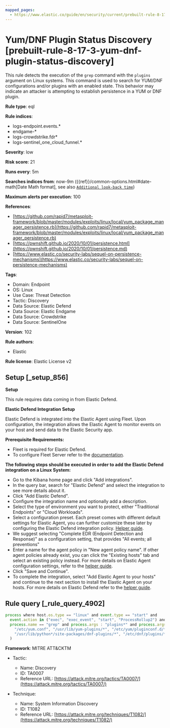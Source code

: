 ```yaml
---
mapped_pages:
  - https://www.elastic.co/guide/en/security/current/prebuilt-rule-8-17-3-yum-dnf-plugin-status-discovery.html
---
```


# Yum/DNF Plugin Status Discovery [prebuilt-rule-8-17-3-yum-dnf-plugin-status-discovery]

This rule detects the execution of the `grep` command with the `plugins` argument on Linux systems. This command is used to search for YUM/DNF configurations and/or plugins with an enabled state. This behavior may indicate an attacker is attempting to establish persistence in a YUM or DNF plugin.

**Rule type**: eql

**Rule indices**:

* logs-endpoint.events.*
* endgame-*
* logs-crowdstrike.fdr*
* logs-sentinel_one_cloud_funnel.*

**Severity**: low

**Risk score**: 21

**Runs every**: 5m

**Searches indices from**: now-9m ({{ref}}/common-options.html#date-math[Date Math format], see also [`Additional look-back time`](docs-content://solutions/security/detect-and-alert/create-detection-rule.md#rule-schedule))

**Maximum alerts per execution**: 100

**References**:

* [https://github.com/rapid7/metasploit-framework/blob/master/modules/exploits/linux/local/yum_package_manager_persistence.rb](https://github.com/rapid7/metasploit-framework/blob/master/modules/exploits/linux/local/yum_package_manager_persistence.rb)
* [https://pwnshift.github.io/2020/10/01/persistence.html](https://pwnshift.github.io/2020/10/01/persistence.md)
* [https://www.elastic.co/security-labs/sequel-on-persistence-mechanisms](https://www.elastic.co/security-labs/sequel-on-persistence-mechanisms)

**Tags**:

* Domain: Endpoint
* OS: Linux
* Use Case: Threat Detection
* Tactic: Discovery
* Data Source: Elastic Defend
* Data Source: Elastic Endgame
* Data Source: Crowdstrike
* Data Source: SentinelOne

**Version**: 102

**Rule authors**:

* Elastic

**Rule license**: Elastic License v2

## Setup [_setup_856]

**Setup**

This rule requires data coming in from Elastic Defend.

**Elastic Defend Integration Setup**

Elastic Defend is integrated into the Elastic Agent using Fleet. Upon configuration, the integration allows the Elastic Agent to monitor events on your host and send data to the Elastic Security app.

**Prerequisite Requirements:**

* Fleet is required for Elastic Defend.
* To configure Fleet Server refer to the [documentation](docs-content://reference/ingestion-tools/fleet/fleet-server.md).

**The following steps should be executed in order to add the Elastic Defend integration on a Linux System:**

* Go to the Kibana home page and click "Add integrations".
* In the query bar, search for "Elastic Defend" and select the integration to see more details about it.
* Click "Add Elastic Defend".
* Configure the integration name and optionally add a description.
* Select the type of environment you want to protect, either "Traditional Endpoints" or "Cloud Workloads".
* Select a configuration preset. Each preset comes with different default settings for Elastic Agent, you can further customize these later by configuring the Elastic Defend integration policy. [Helper guide](docs-content://solutions/security/configure-elastic-defend/configure-an-integration-policy-for-elastic-defend.md).
* We suggest selecting "Complete EDR (Endpoint Detection and Response)" as a configuration setting, that provides "All events; all preventions"
* Enter a name for the agent policy in "New agent policy name". If other agent policies already exist, you can click the "Existing hosts" tab and select an existing policy instead. For more details on Elastic Agent configuration settings, refer to the [helper guide](docs-content://reference/ingestion-tools/fleet/agent-policy.md).
* Click "Save and Continue".
* To complete the integration, select "Add Elastic Agent to your hosts" and continue to the next section to install the Elastic Agent on your hosts. For more details on Elastic Defend refer to the [helper guide](docs-content://solutions/security/configure-elastic-defend/install-elastic-defend.md).


## Rule query [_rule_query_4902]

```js
process where host.os.type == "linux" and event.type == "start" and
  event.action in ("exec", "exec_event", "start", "ProcessRollup2") and
  process.name == "grep" and process.args : "plugins*" and process.args : (
    "/etc/yum.conf", "/usr/lib/yum-plugins/*", "/etc/yum/pluginconf.d/*",
    "/usr/lib/python*/site-packages/dnf-plugins/*", "/etc/dnf/plugins/*", "/etc/dnf/dnf.conf"
  )
```

**Framework**: MITRE ATT&CKTM

* Tactic:

    * Name: Discovery
    * ID: TA0007
    * Reference URL: [https://attack.mitre.org/tactics/TA0007/](https://attack.mitre.org/tactics/TA0007/)

* Technique:

    * Name: System Information Discovery
    * ID: T1082
    * Reference URL: [https://attack.mitre.org/techniques/T1082/](https://attack.mitre.org/techniques/T1082/)



